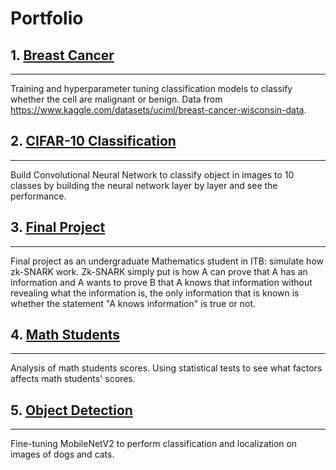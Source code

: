 # Portfolio

## 1. [Breast Cancer](https://github.com/Evorizher/Portfolio/tree/master/Breast%20Cancer) 

---

Training and hyperparameter tuning classification models to classify whether the cell are malignant or benign. Data from https://www.kaggle.com/datasets/uciml/breast-cancer-wisconsin-data. 

## 2. [CIFAR-10 Classification](https://github.com/Evorizher/Portfolio/tree/master/CIFAR-10%20Classification) 

---

Build Convolutional Neural Network to classify object in images to 10 classes by building the neural network layer by layer and see the performance. 

## 3. [Final Project](https://github.com/Evorizher/Portfolio/tree/master/Final%20Project) 

---

Final project as an undergraduate Mathematics student in ITB: simulate how zk-SNARK work. Zk-SNARK simply put is how A can prove that A has an information and A wants to prove B that A knows that information without revealing what the information is, the only information that is known is whether the statement "A knows information" is true or not. 

## 4. [Math Students](https://github.com/Evorizher/Portfolio/tree/master/Math%20Students) 

---

Analysis of math students scores. Using statistical tests to see what factors affects math students' scores. 

## 5. [Object Detection](https://github.com/Evorizher/Portfolio/tree/master/Object%20Detection) 

---

Fine-tuning MobileNetV2 to perform classification and localization on images of dogs and cats. 
